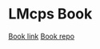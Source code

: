 # LMcps Book

[Book link](https://cheung4843.github.io/LMcpsBook/)
[Book repo](https://github.com/cheung4843/LMcpsBook)

